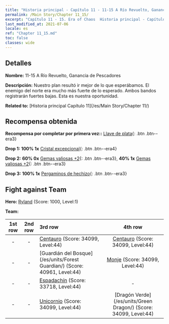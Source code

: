 ```yaml
---
title: "Historia principal - Capítulo 11 - 11-15 A Río Revuelto, Ganancia de Pescadores"
permalink: /Main Story/Chapter 11_15/
excerpt: "Capítulo 11 - 15. Era of Chaos  Historia principal - Capítulo 11_15. 11-15 A Río Revuelto, Ganancia de Pescadores"
last_modified_at: 2021-07-06
locale: es
ref: "Chapter 11_15.md"
toc: false
classes: wide
---
```


## Detalles

 **Nombre:** 11-15 A Río Revuelto, Ganancia de Pescadores

 **Descripción:** Nuestro plan resultó ir mejor de lo que esperábamos. El enemigo del norte era mucho más fuerte de lo esperado. Ambos bandos registrarán fuertes bajas. Esta es nuestra oportunidad.

 **Related to:** [Historia principal Capítulo 11](/es/Main Story/Chapter 11/)

## Recompensa obtenida

 **Recompensa por completar por primera vez::** [Llave de plata](/ItemsES/con_693/){: .btn .btn--era3}

 **Drop 1:** **100% 1x** [Cristal excepcional](/ItemsES/mat_38/){: .btn .btn--era4}

 **Drop 2:** **60% 0x** [Gemas valiosas +2](/ItemsES/mat_30/){: .btn .btn--era3}, **40% 1x** [Gemas valiosas +2](/ItemsES/mat_30/){: .btn .btn--era3}

 **Drop 3:** **100% 1x** [Pergaminos de hechizo](/ItemsES/con_694/){: .btn .btn--era3}


## Fight against Team
 **Hero:** [Ryland](/es/heroes/Ryland/) (Score: 1000, Level:1)

 **Team:**


  | 1st row | 2nd row | 3rd row | 4th row |
  |:----:|:----:|:----|:----:|
  | - | - | [Centauro](/es/units/Centaur/) (Score: 34099, Level:44)  | [Centauro](/es/units/Centaur/) (Score: 34099, Level:44)  |
  | - | - | [Guardián del Bosque](/es/units/Forest Guardian/) (Score: 40961, Level:44)  | [Monje](/es/units/Monk/) (Score: 34099, Level:44)  |
  | - | - | [Espadachín](/es/units/Swordsman/) (Score: 33718, Level:44)  | - |
  | - | - | [Unicornio](/es/units/Unicorn/) (Score: 34099, Level:44)  | [Dragón Verde](/es/units/Green Dragon/) (Score: 34099, Level:44)  |


